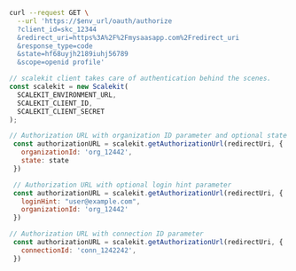 <CodeWithHeader method="get" endpoint="/oauth/authorize">
<Tabs groupId="tech-stack">
<TabItem value="curl" label="cURL">

```bash showLineNumbers
curl --request GET \
  --url 'https://$env_url/oauth/authorize
  ?client_id=skc_12344
  &redirect_uri=https%3A%2F%2Fmysaasapp.com%2Fredirect_uri
  &response_type=code
  &state=hf68uyjh2189iuhj56789
  &scope=openid profile'
```

</TabItem>
<TabItem value="nodejs" label="Node.js">

```js showLineNumbers
// scalekit client takes care of authentication behind the scenes.
const scalekit = new Scalekit(
  SCALEKIT_ENVIRONMENT_URL,
  SCALEKIT_CLIENT_ID,
  SCALEKIT_CLIENT_SECRET
);

// Authorization URL with organization ID parameter and optional state parameter
 const authorizationURL = scalekit.getAuthorizationUrl(redirectUri, {
   organizationId: 'org_12442',
   state: state
 })

 // Authorization URL with optional login hint parameter
 const authorizationURL = scalekit.getAuthorizationUrl(redirectUri, {
   loginHint: "user@example.com",
   organizationId: 'org_12442'
 })

// Authorization URL with connection ID parameter
 const authorizationURL = scalekit.getAuthorizationUrl(redirectUri, {
   connectionId: 'conn_1242242',
 })
```

</TabItem>
<!-- <TabItem value="golang" label="Go">

```go
go get https://www.github.com/scalekit-inc/go-sdk
```

</TabItem> -->
</Tabs>
</CodeWithHeader>
<CodeWithHeader title="Response">

User will be redirected to the appropriate Identity provider's login page based on either organization_id, or connection_id or domain.

</CodeWithHeader>
